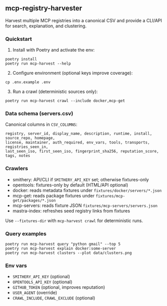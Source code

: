 ## mcp-registry-harvester

Harvest multiple MCP registries into a canonical CSV and provide a CLI/API for search, explanation, and clustering.

### Quickstart

1. Install with Poetry and activate the env:

```
poetry install
poetry run mcp-harvest --help
```

2. Configure environment (optional keys improve coverage):

```
cp .env.example .env
```

3. Run a crawl (deterministic sources only):

```
poetry run mcp-harvest crawl --include docker,mcp-get
```

### Data schema (servers.csv)

Canonical columns in `CSV_COLUMNS`:

```
registry, server_id, display_name, description, runtime, install, source_repo, homepage,
license, maintainer, auth_required, env_vars, tools, transports, registries_seen_in,
last_seen_iso, first_seen_iso, fingerprint_sha256, reputation_score, tags, notes
```

### Crawlers

- smithery: API/CLI if `SMITHERY_API_KEY` set; otherwise fixtures-only
- opentools: fixtures-only by default (HTML/API optional)
- docker: reads metadata fixtures under `fixtures/docker/servers/*.json`
- mcp-get: reads package fixtures under `fixtures/mcp-get/packages/*.json`
- mcp-servers: reads fixture JSON `fixtures/mcp-servers/servers.json`
- mastra-index: refreshes seed registry links from fixtures

Use `--fixtures-dir` with `mcp-harvest crawl` for deterministic runs.

### Query examples

```
poetry run mcp-harvest query "python gmail" --top 5
poetry run mcp-harvest explain docker:some-server
poetry run mcp-harvest clusters --plot data/clusters.png
```

### Env vars

- `SMITHERY_API_KEY` (optional)
- `OPENTOOLS_API_KEY` (optional)
- `GITHUB_TOKEN` (optional, improves reputation)
- `USER_AGENT` (override)
- `CRAWL_INCLUDE`, `CRAWL_EXCLUDE` (optional)



